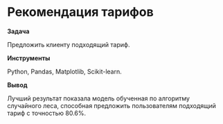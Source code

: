 # Рекомендация тарифов

**Задача**

Предложить клиенту подходящий тариф. 

**Инструменты**

Python, Pandas, Matplotlib, Scikit-learn.

**Вывод**

Лучший результат показала модель обученная по алгоритму случайного леса, способная предложить пользователям подходящий тариф с точностью 80.6%.